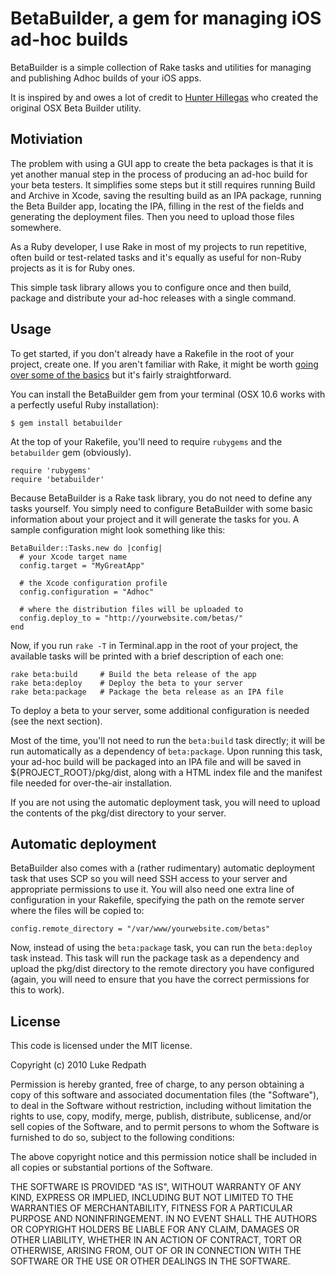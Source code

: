 # BetaBuilder, a gem for managing iOS ad-hoc builds

BetaBuilder is a simple collection of Rake tasks and utilities for managing and publishing Adhoc builds of your iOS apps. 

It is inspired by and owes a lot of credit to [Hunter Hillegas](http://www.hanchorllc.com/2010/08/24/introducing-ios-beta-builder/) who created the original OSX Beta Builder utility.

## Motiviation

The problem with using a GUI app to create the beta packages is that it is yet another manual step in the process of producing an ad-hoc build for your beta testers. It simplifies some steps but it still requires running Build and Archive in Xcode, saving the resulting build as an IPA package, running the Beta Builder app, locating the IPA, filling in the rest of the fields and generating the deployment files. Then you need to upload those files somewhere.

As a Ruby developer, I use Rake in most of my projects to run repetitive, often build or test-related tasks and it's equally as useful for non-Ruby projects as it is for Ruby ones.

This simple task library allows you to configure once and then build, package and distribute your ad-hoc releases with a single command.

## Usage

To get started, if you don't already have a Rakefile in the root of your project, create one. If you aren't familiar with Rake, it might be worth [going over some of the basics](http://rake.rubyforge.org/) but it's fairly straightforward.

You can install the BetaBuilder gem from your terminal (OSX 10.6 works with a perfectly useful Ruby installation):

    $ gem install betabuilder

At the top of your Rakefile, you'll need to require `rubygems` and the `betabuilder` gem (obviously).

    require 'rubygems'
    require 'betabuilder'
    
Because BetaBuilder is a Rake task library, you do not need to define any tasks yourself. You simply need to configure BetaBuilder with some basic information about your project and it will generate the tasks for you. A sample configuration might look something like this:

    BetaBuilder::Tasks.new do |config|
      # your Xcode target name
      config.target = "MyGreatApp"

      # the Xcode configuration profile
      config.configuration = "Adhoc" 
      
      # where the distribution files will be uploaded to
      config.deploy_to = "http://yourwebsite.com/betas/"
    end
    
Now, if you run `rake -T` in Terminal.app in the root of your project, the available tasks will be printed with a brief description of each one:

    rake beta:build     # Build the beta release of the app
    rake beta:deploy    # Deploy the beta to your server
    rake beta:package   # Package the beta release as an IPA file

To deploy a beta to your server, some additional configuration is needed (see the next section).

Most of the time, you'll not need to run the `beta:build` task directly; it will be run automatically as a dependency of `beta:package`. Upon running this task, your ad-hoc build will be packaged into an IPA file and will be saved in ${PROJECT_ROOT}/pkg/dist, along with a HTML index file and the manifest file needed for over-the-air installation.

If you are not using the automatic deployment task, you will need to upload the contents of the pkg/dist directory to your server.

## Automatic deployment

BetaBuilder also comes with a (rather rudimentary) automatic deployment task that uses SCP so you will need SSH access to your server and appropriate permissions to use it. You will also need one extra line of configuration in your Rakefile, specifying the path on the remote server where the files will be copied to:

    config.remote_directory = "/var/www/yourwebsite.com/betas"
    
Now, instead of using the `beta:package` task, you can run the `beta:deploy` task instead. This task will run the package task as a dependency and upload the pkg/dist directory to the remote directory you have configured (again, you will need to ensure that you have the correct permissions for this to work).

## License

This code is licensed under the MIT license.

Copyright (c) 2010 Luke Redpath

Permission is hereby granted, free of charge, to any person obtaining a copy
of this software and associated documentation files (the "Software"), to deal
in the Software without restriction, including without limitation the rights
to use, copy, modify, merge, publish, distribute, sublicense, and/or sell
copies of the Software, and to permit persons to whom the Software is
furnished to do so, subject to the following conditions:

The above copyright notice and this permission notice shall be included in
all copies or substantial portions of the Software.

THE SOFTWARE IS PROVIDED "AS IS", WITHOUT WARRANTY OF ANY KIND, EXPRESS OR
IMPLIED, INCLUDING BUT NOT LIMITED TO THE WARRANTIES OF MERCHANTABILITY,
FITNESS FOR A PARTICULAR PURPOSE AND NONINFRINGEMENT. IN NO EVENT SHALL THE
AUTHORS OR COPYRIGHT HOLDERS BE LIABLE FOR ANY CLAIM, DAMAGES OR OTHER
LIABILITY, WHETHER IN AN ACTION OF CONTRACT, TORT OR OTHERWISE, ARISING FROM,
OUT OF OR IN CONNECTION WITH THE SOFTWARE OR THE USE OR OTHER DEALINGS IN
THE SOFTWARE.
